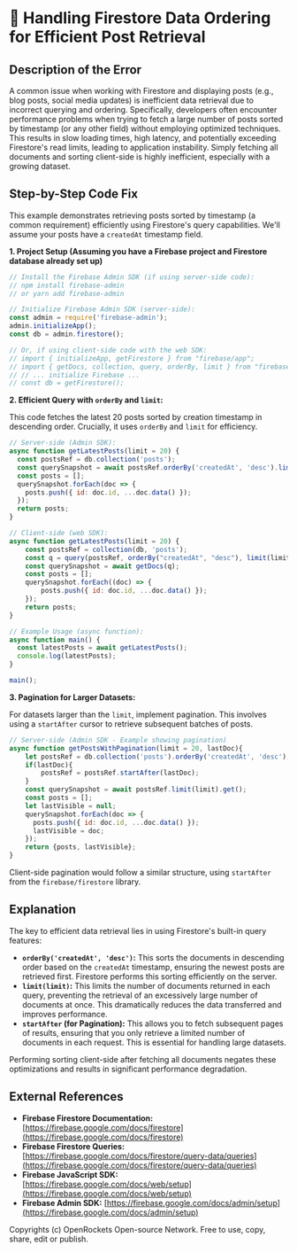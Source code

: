 # 🐞 Handling Firestore Data Ordering for Efficient Post Retrieval


## Description of the Error

A common issue when working with Firestore and displaying posts (e.g., blog posts, social media updates) is inefficient data retrieval due to incorrect querying and ordering.  Specifically, developers often encounter performance problems when trying to fetch a large number of posts sorted by timestamp (or any other field) without employing optimized techniques.  This results in slow loading times, high latency, and potentially exceeding Firestore's read limits, leading to application instability.  Simply fetching all documents and sorting client-side is highly inefficient, especially with a growing dataset.

## Step-by-Step Code Fix

This example demonstrates retrieving posts sorted by timestamp (a common requirement) efficiently using Firestore's query capabilities. We'll assume your posts have a `createdAt` timestamp field.

**1.  Project Setup (Assuming you have a Firebase project and Firestore database already set up)**

```javascript
// Install the Firebase Admin SDK (if using server-side code):
// npm install firebase-admin
// or yarn add firebase-admin

// Initialize Firebase Admin SDK (server-side):
const admin = require('firebase-admin');
admin.initializeApp();
const db = admin.firestore();

// Or, if using client-side code with the web SDK:
// import { initializeApp, getFirestore } from "firebase/app";
// import { getDocs, collection, query, orderBy, limit } from "firebase/firestore";
// // ... initialize Firebase ...
// const db = getFirestore();
```

**2.  Efficient Query with `orderBy` and `limit`:**

This code fetches the latest 20 posts sorted by creation timestamp in descending order.  Crucially, it uses `orderBy` and `limit` for efficiency.

```javascript
// Server-side (Admin SDK):
async function getLatestPosts(limit = 20) {
  const postsRef = db.collection('posts');
  const querySnapshot = await postsRef.orderBy('createdAt', 'desc').limit(limit).get();
  const posts = [];
  querySnapshot.forEach(doc => {
    posts.push({ id: doc.id, ...doc.data() });
  });
  return posts;
}

// Client-side (web SDK):
async function getLatestPosts(limit = 20) {
    const postsRef = collection(db, 'posts');
    const q = query(postsRef, orderBy("createdAt", "desc"), limit(limit));
    const querySnapshot = await getDocs(q);
    const posts = [];
    querySnapshot.forEach((doc) => {
        posts.push({ id: doc.id, ...doc.data() });
    });
    return posts;
}

// Example Usage (async function):
async function main() {
  const latestPosts = await getLatestPosts();
  console.log(latestPosts);
}

main();
```

**3. Pagination for Larger Datasets:**

For datasets larger than the `limit`, implement pagination.  This involves using a `startAfter` cursor to retrieve subsequent batches of posts.

```javascript
// Server-side (Admin SDK - Example showing pagination)
async function getPostsWithPagination(limit = 20, lastDoc){
    let postsRef = db.collection('posts').orderBy('createdAt', 'desc');
    if(lastDoc){
        postsRef = postsRef.startAfter(lastDoc);
    }
    const querySnapshot = await postsRef.limit(limit).get();
    const posts = [];
    let lastVisible = null;
    querySnapshot.forEach(doc => {
      posts.push({ id: doc.id, ...doc.data() });
      lastVisible = doc;
    });
    return {posts, lastVisible};
}
```

Client-side pagination would follow a similar structure, using `startAfter` from the `firebase/firestore` library.

## Explanation

The key to efficient data retrieval lies in using Firestore's built-in query features:

* **`orderBy('createdAt', 'desc')`:** This sorts the documents in descending order based on the `createdAt` timestamp, ensuring the newest posts are retrieved first.  Firestore performs this sorting efficiently on the server.
* **`limit(limit)`:** This limits the number of documents returned in each query, preventing the retrieval of an excessively large number of documents at once. This dramatically reduces the data transferred and improves performance.
* **`startAfter` (for Pagination):** This allows you to fetch subsequent pages of results, ensuring that you only retrieve a limited number of documents in each request. This is essential for handling large datasets.

Performing sorting client-side after fetching all documents negates these optimizations and results in significant performance degradation.

## External References

* **Firebase Firestore Documentation:** [https://firebase.google.com/docs/firestore](https://firebase.google.com/docs/firestore)
* **Firebase Firestore Queries:** [https://firebase.google.com/docs/firestore/query-data/queries](https://firebase.google.com/docs/firestore/query-data/queries)
* **Firebase JavaScript SDK:** [https://firebase.google.com/docs/web/setup](https://firebase.google.com/docs/web/setup)
* **Firebase Admin SDK:** [https://firebase.google.com/docs/admin/setup](https://firebase.google.com/docs/admin/setup)


Copyrights (c) OpenRockets Open-source Network. Free to use, copy, share, edit or publish.

